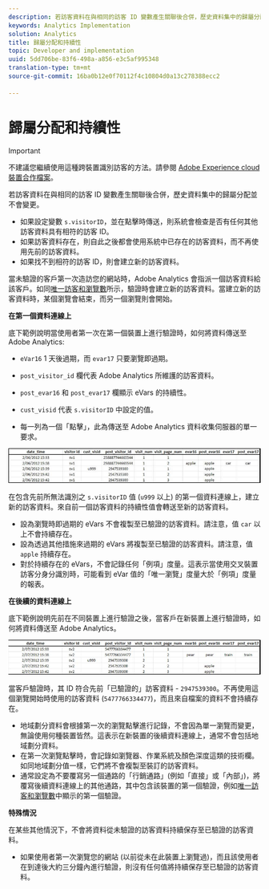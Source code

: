 ```yaml
---
description: 若訪客資料在與相同的訪客 ID 變數產生關聯後合併，歷史資料集中的歸屬分配並不會變更。
keywords: Analytics Implementation
solution: Analytics
title: 歸屬分配和持續性
topic: Developer and implementation
uuid: 5dd706be-83f6-498a-a856-e3c5af995348
translation-type: tm+mt
source-git-commit: 16ba0b12e0f70112f4c10804d0a13c278388ecc2

---
```



# 歸屬分配和持續性

>[!IMPORTANT]
>
>不建議您繼續使用這種跨裝置識別訪客的方法。請參閱 [Adobe Experience cloud裝置合作檔案](https://marketing.adobe.com/resources/help/en_US/mcdc/)。

若訪客資料在與相同的訪客 ID 變數產生關聯後合併，歷史資料集中的歸屬分配並不會變更。

* 如果設定變數 `s.visitorID`，並在點擊時傳送，則系統會檢查是否有任何其他訪客資料具有相符的訪客 ID。
* 如果訪客資料存在，則自此之後都會使用系統中已存在的訪客資料，而不再使用先前的訪客資料。
* 如果找不到相符的訪客 ID，則會建立新的訪客資料。

當未驗證的客戶第一次造訪您的網站時，Adobe Analytics 會指派一個訪客資料給該客戶。如同[唯一訪客和瀏覽數](/help/implement/js-implementation/xdevice-visid/xdevice-connecting.md#section_70330AB6724C4E419A4BD0BDD54641AC)所示，驗證時會建立新的訪客資料。當建立新的訪客資料時，某個瀏覽會結束，而另一個瀏覽則會開始。

**在第一個資料連線上**

底下範例說明當使用者第一次在第一個裝置上進行驗證時，如何將資料傳送至 Adobe Analytics:

* `eVar16` 1 天後過期，而 `evar17` 只要瀏覽即過期。

* `post_visitor_id` 欄代表 Adobe Analytics 所維護的訪客資料。
* `post_evar16` 和 `post_evar17` 欄顯示 eVars 的持續性。

* `cust_visid` 代表 `s.visitorID` 中設定的值。

* 每一列為一個「點擊」，此為傳送至 Adobe Analytics 資料收集伺服器的單一要求。

![](assets/xdevice_first.jpg)

在包含先前所無法識別之 `s.visitorID` 值 (`u999` 以上) 的第一個資料連線上，建立新的訪客資料。來自前一個訪客資料的持續性值會轉送至新的訪客資料。

* 設為瀏覽時即過期的 eVars 不會複製至已驗證的訪客資料。請注意，值 `car` 以上不會持續存在。
* 設為透過其他措施來過期的 eVars 將複製至已驗證的訪客資料。請注意，值 `apple` 持續存在。
* 對於持續存在的 eVars，不會記錄任何「例項」度量。這表示當使用交叉裝置訪客分身分識別時，可能看到 eVar 值的「唯一瀏覽」度量大於「例項」度量的報表。

**在後續的資料連線上**

底下範例說明先前在不同裝置上進行驗證之後，當客戶在新裝置上進行驗證時，如何將資料傳送至 Adobe Analytics。

![](assets/xdevice-subsequent.jpg)

當客戶驗證時，其 ID 符合先前「已驗證的」訪客資料 - `2947539300`。不再使用這個瀏覽開始時使用的訪客資料 (`5477766334477`)，而且來自檔案的資料不會持續存在。

* 地域劃分資料會根據第一次的瀏覽點擊進行記錄，不會因為單一瀏覽而變更，無論使用何種裝置皆然。這表示在新裝置的後續資料連線上，通常不會包括地域劃分資料。
* 在第一次瀏覽點擊時，會記錄如瀏覽器、作業系統及顏色深度這類的技術欄。如同地域劃分值一樣，它們將不會複製至裝訂的訪客資料。
* 通常設定為不要覆寫另一個通路的「行銷通路」(例如「直接」或「內部」)，將覆寫後續資料連線上的其他通路，其中包含該裝置的第一個驗證，例如[唯一訪客和瀏覽數](/help/implement/js-implementation/xdevice-visid/xdevice-connecting.md#section_70330AB6724C4E419A4BD0BDD54641AC)中顯示的第一個驗證。

**特殊情況**

在某些其他情況下，不會將資料從未驗證的訪客資料持續保存至已驗證的訪客資料。

* 如果使用者第一次瀏覽您的網站 (以前從未在此裝置上瀏覽過)，而且該使用者在到達後大約三分鐘內進行驗證，則沒有任何值將持續保存至已驗證的訪客資料。

